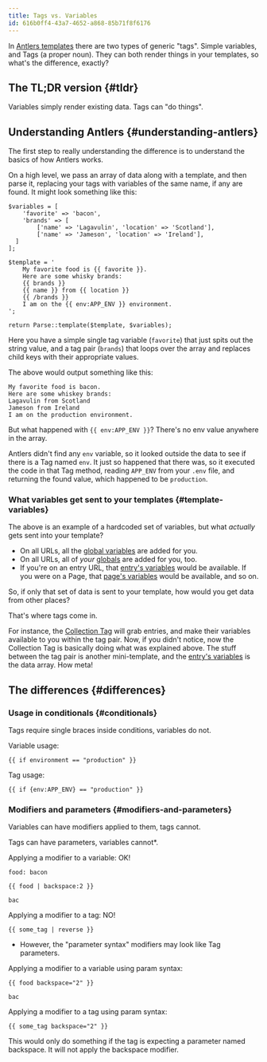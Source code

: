 ```yaml
---
title: Tags vs. Variables
id: 616b0ff4-43a7-4652-a868-85b71f8f6176
---
```

In [Antlers templates][templates] there are two types of generic "tags". Simple variables, and Tags (a proper noun). They can both render things in your templates, so what's the difference, exactly?

## The TL;DR version {#tldr}

Variables simply render existing data. Tags can "do things".

## Understanding Antlers {#understanding-antlers}

The first step to really understanding the difference is to understand the basics of how Antlers works.

On a high level, we pass an array of data along with a template, and then parse it, replacing your tags with variables of the same name, if any are found. It might look something like this:

``` .language-php
$variables = [
    'favorite' => 'bacon',
    'brands' => [
        ['name' => 'Lagavulin', 'location' => 'Scotland'],
        ['name' => 'Jameson', 'location' => 'Ireland'],
  ]
];

$template = '
    My favorite food is {{ favorite }}.
    Here are some whisky brands:
    {{ brands }}
    {{ name }} from {{ location }}
    {{ /brands }}
    I am on the {{ env:APP_ENV }} environment.
';

return Parse::template($template, $variables);
```

Here you have a simple single tag variable (`favorite`) that just spits out the string value, and a tag pair (`brands`) that loops over the array and replaces child keys with their appropriate values.

The above would output something like this:

``` .language-output
My favorite food is bacon.
Here are some whiskey brands:
Lagavulin from Scotland
Jameson from Ireland
I am on the production environment.
```

But what happened with `{{ env:APP_ENV }}`? There's no env value anywhere in the array.

Antlers didn't find any `env` variable, so it looked outside the data to see if there is a Tag named `env`.
It just so happened that there was, so it executed the code in that Tag method, reading `APP_ENV` from your `.env` 
file, and returning the found value, which happened to be `production`.

### What variables get sent to your templates {#template-variables}

The above is an example of a hardcoded set of variables, but what _actually_ gets sent into your template?

- On all URLs, all the [global variables](/variables#global) are added for you.
- On all URLs, all of _your_ [globals](/content-types#globals) are added for you, too.
- If you're on an entry URL, that [entry's variables](/variables#entry) would be available. If you were on a Page, that [page's variables](/variables#page) would be available, and so on.

So, if only that set of data is sent to your template, how would you get data from other places?

That's where tags come in.

For instance, the [Collection Tag][collection_tag] will grab entries, and make their variables available to you within the tag pair.
Now, if you didn't notice, now the Collection Tag is basically doing what was explained above. The stuff between the tag pair is
another mini-template, and the [entry's variables](/variables#entry) is the data array. How meta!

## The differences {#differences}

### Usage in conditionals {#conditionals}

Tags require single braces inside conditions, variables do not.

Variable usage:

```
{{ if environment == "production" }}
```

Tag usage:

```
{{ if {env:APP_ENV} == "production" }}
```

### Modifiers and parameters {#modifiers-and-parameters}

Variables can have modifiers applied to them, tags cannot.

Tags can have parameters, variables cannot*.

Applying a modifier to a variable: OK!

```
food: bacon

{{ food | backspace:2 }}

bac
```

Applying a modifier to a tag: NO!

```
{{ some_tag | reverse }}
```

* However, the "parameter syntax" modifiers may look like Tag parameters.

Applying a modifier to a variable using param syntax:

```
{{ food backspace="2" }}

bac
```

Applying a modifier to a tag using param syntax:

```
{{ some_tag backspace="2" }}
```

This would only do something if the tag is expecting a parameter named backspace. It will not apply the backspace modifier.

[templates]: /antlers
[collection_tag]: /tags/collection